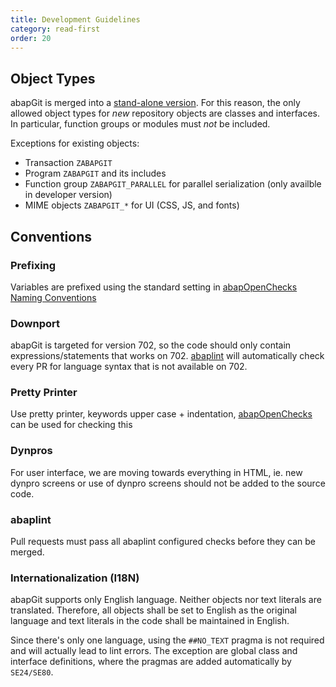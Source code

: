 ```yaml
---
title: Development Guidelines
category: read-first
order: 20
---
```


## Object Types

abapGit is merged into a [stand-alone version](https://docs.abapgit.org/guide-install.html). For this reason, the only allowed object types for *new* repository objects are classes and interfaces. In particular, function groups or modules must *not* be included.

Exceptions for existing objects:
- Transaction `ZABAPGIT`
- Program `ZABAPGIT` and its includes
- Function group `ZABAPGIT_PARALLEL` for parallel serialization (only availble in developer version)
- MIME objects `ZABAPGIT_*` for UI (CSS, JS, and fonts)

## Conventions

### Prefixing
Variables are prefixed using the standard setting in [abapOpenChecks Naming Conventions](http://docs.abapopenchecks.org/checks/69/)

### Downport
abapGit is targeted for version 702, so the code should only contain expressions/statements that works on 702.
[abaplint](https://abaplint.org) will automatically check every PR for language syntax that is not available on 702.

### Pretty Printer
Use pretty printer, keywords upper case + indentation, [abapOpenChecks](http://docs.abapopenchecks.org/checks/06/) can be used for checking this

### Dynpros
For user interface, we are moving towards everything in HTML, ie. new dynpro screens or use of dynpro screens should not be added to the source code.

### abaplint
Pull requests must pass all abaplint configured checks before they can be merged.

### Internationalization (I18N)
abapGit supports only English language. Neither objects nor text literals are translated. Therefore, all objects shall be set to English as the original language
and text literals in the code shall be maintained in English. 

Since there's only one language, using the `##NO_TEXT` pragma is not required and will actually lead to lint errors. The exception are global class and interface definitions,
where the pragmas are added automatically by `SE24/SE80`. 
